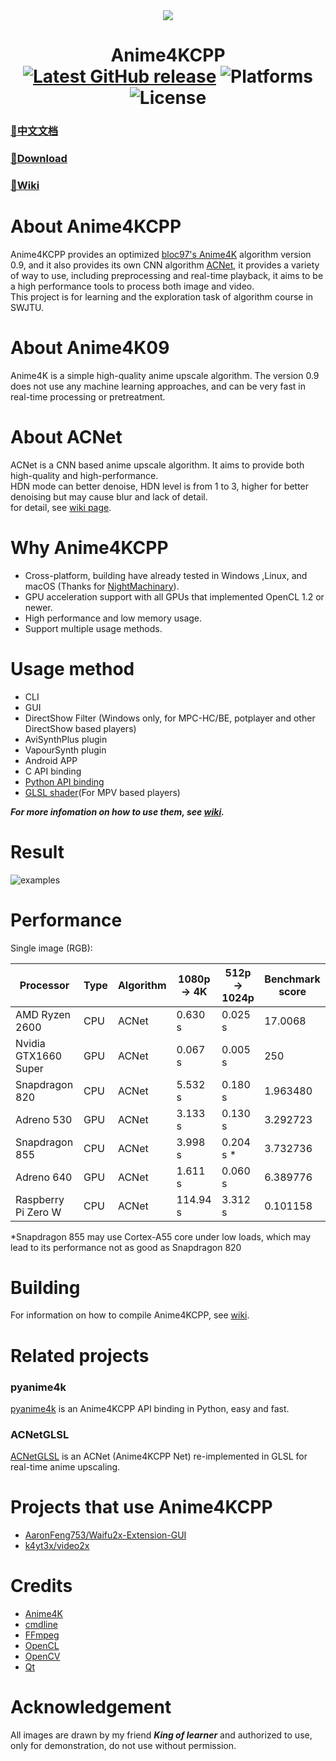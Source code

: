 <div align="center">
  <img src="./images/Logo.png">
</div>

<h1 align="center">
  Anime4KCPP
  </br>
  <a href="https://github.com/TianZerL/Anime4KCPP/releases"><img alt="Latest GitHub release" src="https://img.shields.io/github/v/release/TianZerL/Anime4KCPP?color=red&label=Latest%20release&style=flat-square"></a>
  <img alt="Platforms" src="https://img.shields.io/badge/Platforms-Windows%20%7C%20Linux%20%7C%20macOS%20%7C%20Android-blue?style=flat-square">
  <img alt="License" src="https://img.shields.io/github/license/TianZerL/Anime4KCPP?style=flat-square">
</h1>


### [**📄中文文档**](README.cn.md)
### [**📁Download**](https://github.com/TianZerL/Anime4KCPP/releases)
### [**📖Wiki**](https://github.com/TianZerL/Anime4KCPP/wiki)

# About Anime4KCPP
Anime4KCPP provides an optimized [bloc97's Anime4K](https://github.com/bloc97/Anime4K) algorithm version 0.9, and it also provides its own CNN algorithm [ACNet](https://github.com/TianZerL/Anime4KCPP/wiki/ACNet), it provides a variety of way to use, including preprocessing and real-time playback, it aims to be a high performance tools to process both image and video.  
This project is for learning and the exploration task of algorithm course in SWJTU.

# About Anime4K09
Anime4K is a simple high-quality anime upscale algorithm. The version 0.9 does not use any machine learning approaches, and can be very fast in real-time processing or pretreatment.

# About ACNet
ACNet is a CNN based anime upscale algorithm. It aims to provide both high-quality and high-performance.  
HDN mode can better denoise, HDN level is from 1 to 3, higher for better denoising but may cause blur and lack of detail.  
for detail, see [wiki page](https://github.com/TianZerL/Anime4KCPP/wiki/ACNet).

# Why Anime4KCPP
- Cross-platform, building have already tested in Windows ,Linux, and macOS (Thanks for [NightMachinary](https://github.com/NightMachinary)).
- GPU acceleration support with all GPUs that implemented OpenCL 1.2 or newer.
- High performance and low memory usage.
- Support multiple usage methods.

# Usage method
- CLI
- GUI
- DirectShow Filter (Windows only, for MPC-HC/BE, potplayer and other DirectShow based players)
- AviSynthPlus plugin
- VapourSynth plugin
- Android APP
- C API binding
- [Python API binding](https://github.com/TianZerL/pyanime4k)
- [GLSL shader](https://github.com/TianZerL/ACNetGLSL)(For MPV based players)

***For more infomation on how to use them, see [wiki](https://github.com/TianZerL/Anime4KCPP/wiki).***

# Result
![examples](/images/example.png)

# Performance
Single image (RGB):

|Processor|Type|Algorithm|1080p -> 4K|512p -> 1024p|Benchmark score|
-|-|-|-|-|-
|AMD Ryzen 2600|CPU|ACNet|0.630 s|0.025 s|17.0068|
|Nvidia GTX1660 Super|GPU|ACNet|0.067 s|0.005 s|250|
|Snapdragon 820|CPU|ACNet|5.532 s|0.180 s|1.963480|
|Adreno 530|GPU|ACNet|3.133 s|0.130 s|3.292723|
|Snapdragon 855|CPU|ACNet|3.998 s|0.204 s *|3.732736|
|Adreno 640|GPU|ACNet|1.611 s|0.060 s|6.389776|
|Raspberry Pi Zero W|CPU|ACNet|114.94 s|3.312 s|0.101158|

*Snapdragon 855 may use Cortex-A55 core under low loads, which may lead to its performance not as good as Snapdragon 820

# Building
For information on how to compile Anime4KCPP, see [wiki](https://github.com/TianZerL/Anime4KCPP/wiki/Building).

# Related projects
### pyanime4k  
[pyanime4k](https://github.com/TianZerL/pyanime4k) is an Anime4KCPP API binding in Python, easy and fast. 

### ACNetGLSL
[ACNetGLSL](https://github.com/TianZerL/ACNetGLSL) is an ACNet (Anime4KCPP Net) re-implemented in GLSL for real-time anime upscaling.

# Projects that use Anime4KCPP
- [AaronFeng753/Waifu2x-Extension-GUI](https://github.com/AaronFeng753/Waifu2x-Extension-GUI)
- [k4yt3x/video2x](https://github.com/k4yt3x/video2x)

# Credits
- [Anime4K](https://github.com/bloc97/Anime4K)
- [cmdline](https://github.com/tanakh/cmdline)
- [FFmpeg](https://ffmpeg.org/)
- [OpenCL](https://www.khronos.org/opencl/)
- [OpenCV](https://opencv.org/)
- [Qt](https://www.qt.io/)

# Acknowledgement
All images are drawn by my friend ***King of learner*** and authorized to use, only for demonstration, do not use without permission.

